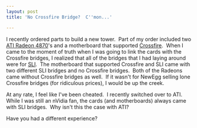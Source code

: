 ```yaml
---
layout: post
title: 'No Crossfire Bridge?  C''mon...'

---
```


I recently ordered parts to build a new tower.  Part of my order included two <a href="http://www.newegg.com/Product/Product.aspx?Item=N82E16814129113">ATI Radeon 4870</a>'s and a motherboard that supported <a href="http://en.wikipedia.org/wiki/ATI_CrossFire">Crossfire</a>.  When I came to the moment of truth when I was going to link the cards with the Crossfire bridges, I realized that all of the bridges that I had laying around were for <a href="http://en.wikipedia.org/wiki/Scalable_Link_Interface">SLI</a>.  The motherboard that supported Crossfire and SLI came with two different SLI bridges and no Crossfire bridges.  Both of the Radeons came without Crossfire bridges as well.  If it wasn't for NewEgg selling lone Crossfire bridges (for ridiculous prices), I would be up the creek.

At any rate, I feel like I've been cheated.  I recently switched over to ATI.  While I was still an nVidia fan, the cards (and motherboards) always came with SLI bridges.  Why isn't this the case with ATI?

Have you had a different experience?
